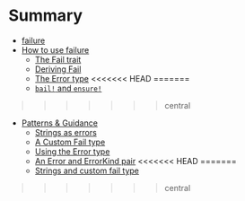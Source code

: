 # Summary

- [failure](./intro.md)
- [How to use failure](./howto.md)
    - [The Fail trait](./fail.md)
    - [Deriving Fail](./derive-fail.md)
    - [The Error type](./error.md)
<<<<<<< HEAD
=======
    - [`bail!` and `ensure!`](./bail-and-ensure.md)
>>>>>>> central
- [Patterns & Guidance](./guidance.md)
    - [Strings as errors](./error-msg.md)
    - [A Custom Fail type](./custom-fail.md)
    - [Using the Error type](./use-error.md)
    - [An Error and ErrorKind pair](./error-errorkind.md)
<<<<<<< HEAD
=======
    - [Strings and custom fail type](./string-custom-error.md)
>>>>>>> central
